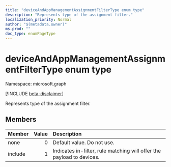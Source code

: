 ```yaml
---
title: "deviceAndAppManagementAssignmentFilterType enum type"
description: "Represents type of the assignment filter."
localization_priority: Normal
author: "$(metadata.owner)"
ms.prod: ""
doc_type: enumPageType
---
```


# deviceAndAppManagementAssignmentFilterType enum type

Namespace: microsoft.graph

[!INCLUDE [beta-disclaimer](../../includes/beta-disclaimer.md)]

Represents type of the assignment filter.

## Members

| Member  | Value | Description                                                           |
| :------ | ----: | :-------------------------------------------------------------------- |
| none    | 0     | Default value. Do not use.                                            |
| include | 1     | Indicates in-filter, rule matching will offer the payload to devices. |